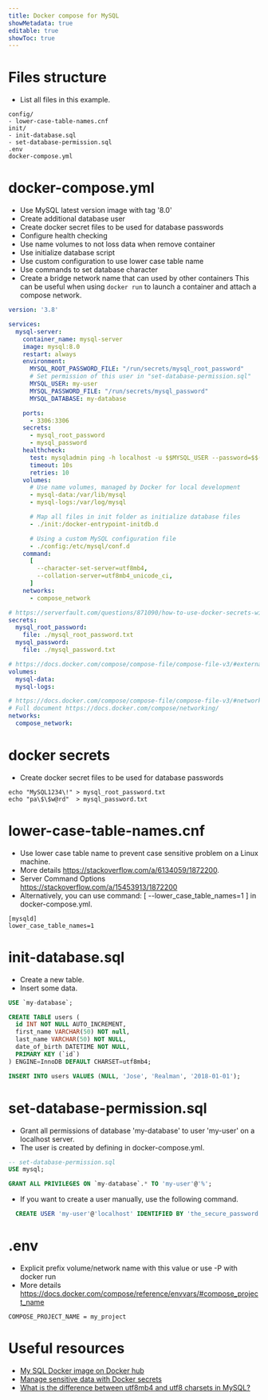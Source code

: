 ```yaml
---
title: Docker compose for MySQL
showMetadata: true
editable: true
showToc: true
---
```


# Files structure
- List all files in this example.

```shell
config/
- lower-case-table-names.cnf
init/
- init-database.sql
- set-database-permission.sql
.env
docker-compose.yml

```

# docker-compose.yml
- Use MySQL latest version image with tag '8.0'
- Create additional database user
- Create docker secret files to be used for database passwords
- Configure health checking
- Use name volumes to not loss data when remove container
- Use initialize database script
- Use custom configuration to use lower case table name
- Use commands to set database character
- Create a bridge network name that can used by other containers
  This can be useful when using `docker run` to launch a container and attach a compose network.

```YAML
version: '3.8'

services:
  mysql-server:
    container_name: mysql-server
    image: mysql:8.0
    restart: always
    environment:
      MYSQL_ROOT_PASSWORD_FILE: "/run/secrets/mysql_root_password"
      # Set permission of this user in "set-database-permission.sql"
      MYSQL_USER: my-user
      MYSQL_PASSWORD_FILE: "/run/secrets/mysql_password"
      MYSQL_DATABASE: my-database

    ports:
      - 3306:3306
    secrets:
      - mysql_root_password
      - mysql_password
    healthcheck:
      test: mysqladmin ping -h localhost -u $$MYSQL_USER --password=$$(cat /run/secrets/mysql_password)
      timeout: 10s
      retries: 10
    volumes:
      # Use name volumes, managed by Docker for local development
      - mysql-data:/var/lib/mysql
      - mysql-logs:/var/log/mysql

      # Map all files in init folder as initialize database files
      - ./init:/docker-entrypoint-initdb.d

      # Using a custom MySQL configuration file
      - ./config:/etc/mysql/conf.d
    command:
      [
        --character-set-server=utf8mb4,
        --collation-server=utf8mb4_unicode_ci,
      ]
    networks:
      - compose_network

# https://serverfault.com/questions/871090/how-to-use-docker-secrets-without-a-swarm-cluster
secrets:
  mysql_root_password:
    file: ./mysql_root_password.txt
  mysql_password:
    file: ./mysql_password.txt

# https://docs.docker.com/compose/compose-file/compose-file-v3/#external-1
volumes:
  mysql-data:
  mysql-logs:

# https://docs.docker.com/compose/compose-file/compose-file-v3/#network-configuration-reference
# Full document https://docs.docker.com/compose/networking/
networks:
  compose_network:
```

# docker secrets
- Create docker secret files to be used for database passwords

```shell
echo "MySQL1234\!" > mysql_root_password.txt
echo "pa\$\$w@rd"  > mysql_password.txt
```

# lower-case-table-names.cnf
- Use lower case table name to prevent case sensitive problem on a Linux machine.
- More details https://stackoverflow.com/a/6134059/1872200.
- Server Command Options https://stackoverflow.com/a/15453913/1872200
- Alternatively, you can use command: [ --lower_case_table_names=1 ] in docker-compose.yml.

```
[mysqld]
lower_case_table_names=1

```

# init-database.sql
- Create a new table.
- Insert some data.

```SQL
USE `my-database`;

CREATE TABLE users (
  id INT NOT NULL AUTO_INCREMENT,
  first_name VARCHAR(50) NOT null,
  last_name VARCHAR(50) NOT NULL,
  date_of_birth DATETIME NOT NULL,
  PRIMARY KEY (`id`)
) ENGINE=InnoDB DEFAULT CHARSET=utf8mb4;

INSERT INTO users VALUES (NULL, 'Jose', 'Realman', '2018-01-01');

```

# set-database-permission.sql
- Grant all permissions of database 'my-database' to user 'my-user' on a localhost server.
- The user is created by defining in docker-compose.yml.

```SQL
-- set-database-permission.sql
USE mysql;

GRANT ALL PRIVILEGES ON `my-database`.* TO 'my-user'@'%';

```

- If you want to create a user manually, use the following command.
```SQL
  CREATE USER 'my-user'@'localhost' IDENTIFIED BY 'the_secure_password';

```

# .env
- Explicit prefix volume/network name with this value or use -P with docker run
- More details https://docs.docker.com/compose/reference/envvars/#compose_project_name

```Shell
COMPOSE_PROJECT_NAME = my_project

```

# Useful resources
- [My SQL Docker image on Docker hub](https://hub.docker.com/_/mysql )
- [Manage sensitive data with Docker secrets](https://serverfault.com/questions/871090/how-to-use-docker-secrets-without-a-swarm-cluster)
- [What is the difference between utf8mb4 and utf8 charsets in MySQL?](https://stackoverflow.com/a/30074553/1872200)
